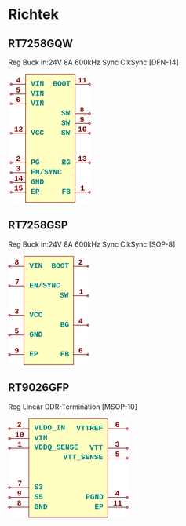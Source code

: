 # Richtek

## RT7258GQW
Reg Buck in:24V 8A 600kHz Sync ClkSync [DFN-14]

![RT7258GQW__1__1](/images/Richtek__RT7258GQW__1__1.png?raw=true) 

## RT7258GSP
Reg Buck in:24V 8A 600kHz Sync ClkSync [SOP-8]

![RT7258GSP__1__1](/images/Richtek__RT7258GSP__1__1.png?raw=true) 

## RT9026GFP
Reg Linear DDR-Termination [MSOP-10]

![RT9026GFP__1__1](/images/Richtek__RT9026GFP__1__1.png?raw=true) 

